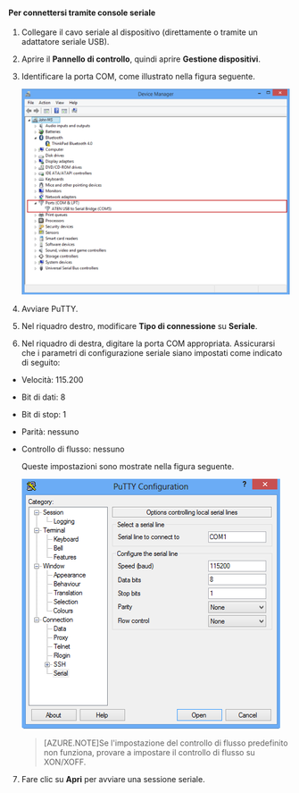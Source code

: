 <!--author=SharS last changed: 9/17/15-->

#### Per connettersi tramite console seriale

1. Collegare il cavo seriale al dispositivo (direttamente o tramite un adattatore seriale USB).

2. Aprire il **Pannello di controllo**, quindi aprire **Gestione dispositivi**.

3. Identificare la porta COM, come illustrato nella figura seguente.

     ![Connessione tramite console seriale](./media/storsimple-use-putty/HCS_ConnectingDeviceS-include.png)

4. Avviare PuTTY.

5. Nel riquadro destro, modificare **Tipo di connessione** su **Seriale**.

6. Nel riquadro di destra, digitare la porta COM appropriata. Assicurarsi che i parametri di configurazione seriale siano impostati come indicato di seguito:
  - Velocità: 115.200
  - Bit di dati: 8
  - Bit di stop: 1
  - Parità: nessuno
  - Controllo di flusso: nessuno

    Queste impostazioni sono mostrate nella figura seguente.

     ![Impostazioni puTTY](./media/storsimple-use-putty/HCS_PuttyConfig-include.png)

    > [AZURE.NOTE]Se l'impostazione del controllo di flusso predefinito non funziona, provare a impostare il controllo di flusso su XON/XOFF.

7. Fare clic su **Apri** per avviare una sessione seriale.
 

<!---HONumber=Sept15_HO3-->